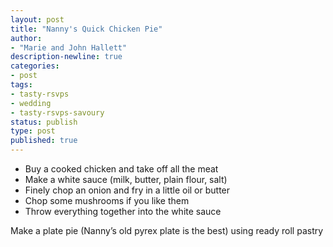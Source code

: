 ```yaml
---
layout: post
title: "Nanny's Quick Chicken Pie"
author:
- "Marie and John Hallett"
description-newline: true
categories:
- post
tags:
- tasty-rsvps
- wedding
- tasty-rsvps-savoury
status: publish
type: post
published: true
---
```


* Buy a cooked chicken and take off all the meat
* Make a white sauce (milk, butter, plain flour, salt)
* Finely chop an onion and fry in a little oil or butter
* Chop some mushrooms if you like them
* Throw everything together into the white sauce

Make a plate pie (Nanny’s old pyrex plate is the best) using ready roll pastry
